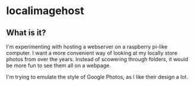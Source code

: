 <h1>localimagehost</h1>

<h2>What is it?</h2>
<p>I'm experimenting with hosting a webserver on a raspberry 
pi-like computer. I want a more convenient way of looking 
at my locally store photos from over the years. Instead of 
scowering through folders, it would be more fun to see them 
all on a webpage.</p>

<p>I'm trying to emulate the style of Google Photos, as I like 
their design a lot.</p>